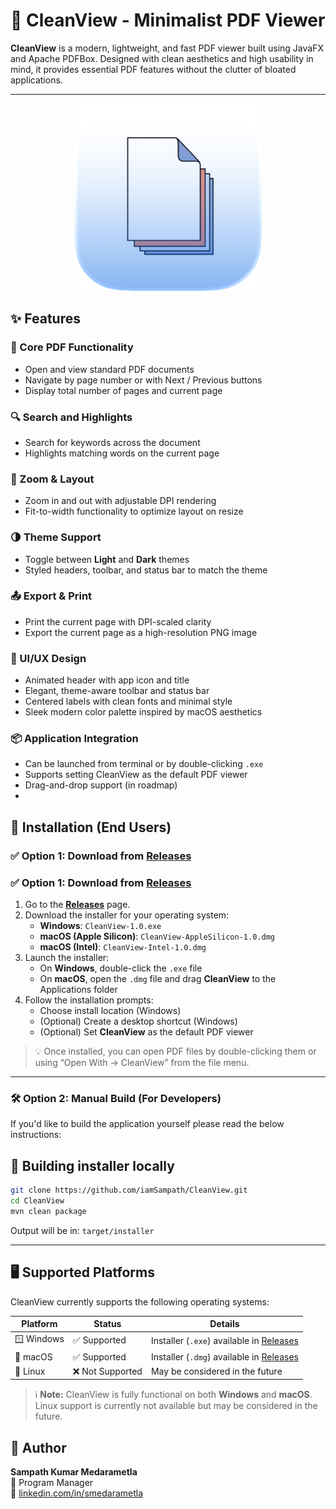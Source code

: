 # 📘 CleanView - Minimalist PDF Viewer

**CleanView** is a modern, lightweight, and fast PDF viewer built using JavaFX and Apache PDFBox. Designed with clean aesthetics and high usability in mind, it provides essential PDF features without the clutter of bloated applications.

---
<p align="center">
  <img src="https://github.com/iamSampath/CleanView/blob/3c703f470f0f26b7c8aa86710dfd7b7f25afac3c/src/main/resources/icon.png" alt="CleanView Logo" width="300"/>
</p>

## ✨ Features

### 📄 Core PDF Functionality
- Open and view standard PDF documents
- Navigate by page number or with Next / Previous buttons
- Display total number of pages and current page

### 🔍 Search and Highlights
- Search for keywords across the document
- Highlights matching words on the current page

### 🔎 Zoom & Layout
- Zoom in and out with adjustable DPI rendering
- Fit-to-width functionality to optimize layout on resize

### 🌗 Theme Support
- Toggle between **Light** and **Dark** themes
- Styled headers, toolbar, and status bar to match the theme

### 📤 Export & Print
- Print the current page with DPI-scaled clarity
- Export the current page as a high-resolution PNG image

### 🎨 UI/UX Design
- Animated header with app icon and title
- Elegant, theme-aware toolbar and status bar
- Centered labels with clean fonts and minimal style
- Sleek modern color palette inspired by macOS aesthetics

### 📦 Application Integration
- Can be launched from terminal or by double-clicking `.exe`
- Supports setting CleanView as the default PDF viewer
- Drag-and-drop support (in roadmap)
- 
## 🚀 Installation (End Users)

### ✅ Option 1: Download from [Releases](https://github.com/iamSampath/CleanView/releases)

### ✅ Option 1: Download from [Releases](https://github.com/iamSampath/CleanView/releases)

1. Go to the [**Releases**](https://github.com/iamSampath/CleanView/releases) page.
2. Download the installer for your operating system:
   - **Windows**:  `CleanView-1.0.exe` 
   - **macOS (Apple Silicon)**:  `CleanView-AppleSilicon-1.0.dmg`
   - **macOS (Intel)**:  `CleanView-Intel-1.0.dmg`
3. Launch the installer:
   - On **Windows**, double-click the `.exe` file
   - On **macOS**, open the `.dmg` file and drag **CleanView** to the Applications folder
4. Follow the installation prompts:
   - Choose install location (Windows)
   - (Optional) Create a desktop shortcut (Windows)
   - (Optional) Set **CleanView** as the default PDF viewer

> 💡 Once installed, you can open PDF files by double-clicking them or using “Open With → CleanView” from the file menu.
> 
---

### 🛠 Option 2: Manual Build (For Developers)

If you'd like to build the application yourself please read the below instructions:

## 🧪 Building installer locally

```bash
git clone https://github.com/iamSampath/CleanView.git
cd CleanView
mvn clean package
```

Output will be in: `target/installer`

---

## 🖥️ Supported Platforms

CleanView currently supports the following operating systems:

| Platform     | Status        | Details                                          |
|--------------|---------------|--------------------------------------------------|
| 🪟 Windows    | ✅ Supported   | Installer (`.exe`) available in [Releases](#)    |
| 🍎 macOS      | ✅ Supported   | Installer (`.dmg`) available in [Releases](#)    |
| 🐧 Linux      | ❌ Not Supported | May be considered in the future                 |


> ℹ️ **Note:** CleanView is fully functional on both **Windows** and **macOS**.  
> Linux support is currently not available but may be considered in the future.

## 🧠 Author

**Sampath Kumar Medarametla**  
📌 Program Manager  
🔗 [linkedin.com/in/smedarametla](https://www.linkedin.com/in/smedarametla/)


